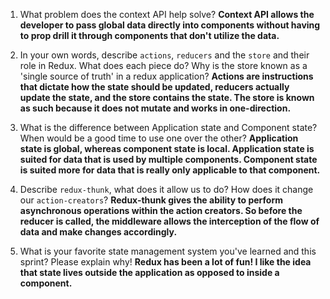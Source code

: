 1. What problem does the context API help solve?
**Context API allows the developer to pass global data directly into components without having to prop drill it through components that don't utilize the data.**

2. In your own words, describe `actions`, `reducers` and the `store` and their role in Redux. What does each piece do? Why is the store known as a 'single source of truth' in a redux application?
**Actions are instructions that dictate how the state should be updated, reducers actually update the state, and the store contains the state. The store is known as such because it does not mutate and works in one-direction.**

3. What is the difference between Application state and Component state? When would be a good time to use one over the other?
**Application state is global, whereas component state is local. Application state is suited for data that is used by multiple components. Component state is suited more for data that is really only applicable to that component.**

4. Describe `redux-thunk`, what does it allow us to do? How does it change our `action-creators`?
**Redux-thunk gives the ability to perform asynchronous operations within the action creators. So before the reducer is called, the middleware allows the interception of the flow of data and make changes accordingly.**

5. What is your favorite state management system you've learned and this sprint? Please explain why!
**Redux has been a lot of fun! I like the idea that state lives outside the application as opposed to inside a component.**
